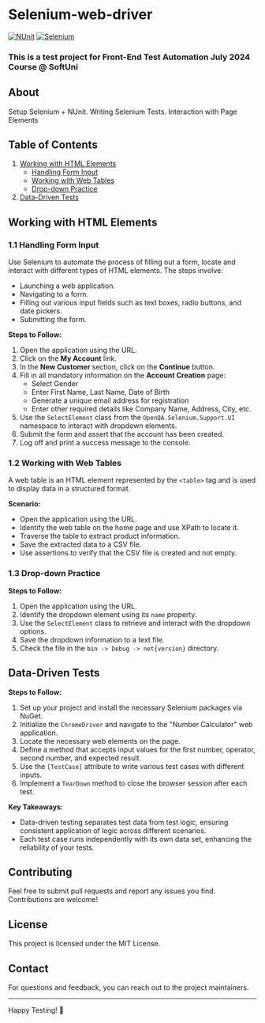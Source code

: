 # Selenium-web-driver

[![NUnit](https://img.shields.io/badge/tested%20with-NUnit-22B2B0.svg)](https://nunit.org/)
[![Selenium](https://img.shields.io/badge/tested%20with-Selenium-43B02A.svg)](https://www.selenium.dev/)

### This is a test project for Front-End Test Automation July 2024 Course @ SoftUni

## About
Setup Selenium + NUnit. Writing Selenium Tests. Interaction with Page Elements

## Table of Contents

1. [Working with HTML Elements](#working-with-html-elements)
   - [Handling Form Input](#handling-form-input)
   - [Working with Web Tables](#working-with-web-tables)
   - [Drop-down Practice](#drop-down-practice)
2. [Data-Driven Tests](#data-driven-tests)

## Working with HTML Elements

### 1.1 Handling Form Input

Use Selenium to automate the process of filling out a form, locate and interact with different types of HTML elements. The steps involve:
- Launching a web application.
- Navigating to a form.
- Filling out various input fields such as text boxes, radio buttons, and date pickers.
- Submitting the form.

**Steps to Follow:**

1. Open the application using the URL.
2. Click on the **My Account** link.
3. In the **New Customer** section, click on the **Continue** button.
4. Fill in all mandatory information on the **Account Creation** page:
   - Select Gender
   - Enter First Name, Last Name, Date of Birth
   - Generate a unique email address for registration
   - Enter other required details like Company Name, Address, City, etc.
5. Use the `SelectElement` class from the `OpenQA.Selenium.Support.UI` namespace to interact with dropdown elements.
6. Submit the form and assert that the account has been created.
7. Log off and print a success message to the console.

### 1.2 Working with Web Tables

A web table is an HTML element represented by the `<table>` tag and is used to display data in a structured format.

**Scenario:**

- Open the application using the URL.
- Identify the web table on the home page and use XPath to locate it.
- Traverse the table to extract product information.
- Save the extracted data to a CSV file.
- Use assertions to verify that the CSV file is created and not empty.

### 1.3 Drop-down Practice

**Steps to Follow:**

1. Open the application using the URL.
2. Identify the dropdown element using its `name` property.
3. Use the `SelectElement` class to retrieve and interact with the dropdown options.
4. Save the dropdown information to a text file.
5. Check the file in the `bin -> Debug -> net{version}` directory.

## Data-Driven Tests

**Steps to Follow:**

1. Set up your project and install the necessary Selenium packages via NuGet.
2. Initialize the `ChromeDriver` and navigate to the "Number Calculator" web application.
3. Locate the necessary web elements on the page.
4. Define a method that accepts input values for the first number, operator, second number, and expected result.
5. Use the `[TestCase]` attribute to write various test cases with different inputs.
6. Implement a `TearDown` method to close the browser session after each test.

**Key Takeaways:**

- Data-driven testing separates test data from test logic, ensuring consistent application of logic across different scenarios.
- Each test case runs independently with its own data set, enhancing the reliability of your tests.

## Contributing

Feel free to submit pull requests and report any issues you find. Contributions are welcome!

## License

This project is licensed under the MIT License.

## Contact

For questions and feedback, you can reach out to the project maintainers.

---

Happy Testing! 🚀

